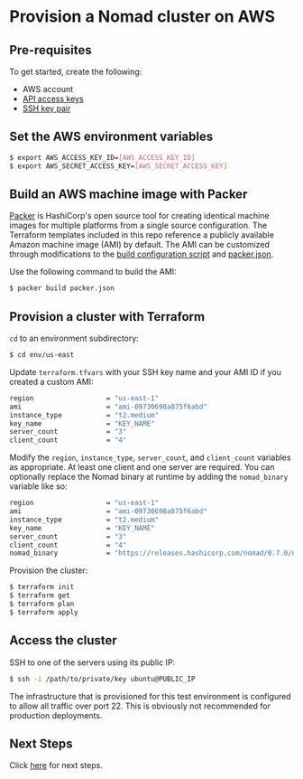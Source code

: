 # Provision a Nomad cluster on AWS

## Pre-requisites

To get started, create the following:

- AWS account
- [API access keys](http://aws.amazon.com/developers/access-keys/)
- [SSH key pair](http://docs.aws.amazon.com/AWSEC2/latest/UserGuide/ec2-key-pairs.html)

## Set the AWS environment variables

```bash
$ export AWS_ACCESS_KEY_ID=[AWS_ACCESS_KEY_ID]
$ export AWS_SECRET_ACCESS_KEY=[AWS_SECRET_ACCESS_KEY]
```

## Build an AWS machine image with Packer

[Packer](https://www.packer.io/intro/index.html) is HashiCorp's open source tool 
for creating identical machine images for multiple platforms from a single 
source configuration. The Terraform templates included in this repo reference a 
publicly available Amazon machine image (AMI) by default. The AMI can be customized 
through modifications to the [build configuration script](../shared/scripts/setup.sh) 
and [packer.json](packer.json).

Use the following command to build the AMI:

```bash
$ packer build packer.json
```

## Provision a cluster with Terraform

`cd` to an environment subdirectory:

```bash
$ cd env/us-east
```

Update `terraform.tfvars` with your SSH key name and your AMI ID if you created 
a custom AMI:

```bash
region                  = "us-east-1"
ami                     = "ami-09730698a875f6abd"
instance_type           = "t2.medium"
key_name                = "KEY_NAME"
server_count            = "3"
client_count            = "4"
```

Modify the `region`, `instance_type`, `server_count`, and `client_count` variables
as appropriate. At least one client and one server are required. You can 
optionally replace the Nomad binary at runtime by adding the `nomad_binary` 
variable like so:

```bash
region                  = "us-east-1"
ami                     = "ami-09730698a875f6abd"
instance_type           = "t2.medium"
key_name                = "KEY_NAME"
server_count            = "3"
client_count            = "4"
nomad_binary            = "https://releases.hashicorp.com/nomad/0.7.0/nomad_0.7.0_linux_amd64.zip"
```

Provision the cluster:

```bash
$ terraform init
$ terraform get
$ terraform plan
$ terraform apply
```

## Access the cluster

SSH to one of the servers using its public IP:

```bash
$ ssh -i /path/to/private/key ubuntu@PUBLIC_IP
```

The infrastructure that is provisioned for this test environment is configured to 
allow all traffic over port 22. This is obviously not recommended for production 
deployments.

## Next Steps

Click [here](../README.md#test) for next steps.
